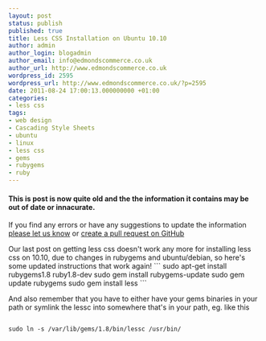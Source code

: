 ```yaml
---
layout: post
status: publish
published: true
title: Less CSS Installation on Ubuntu 10.10
author: admin
author_login: blogadmin
author_email: info@edmondscommerce.co.uk
author_url: http://www.edmondscommerce.co.uk
wordpress_id: 2595
wordpress_url: http://www.edmondscommerce.co.uk/?p=2595
date: 2011-08-24 17:00:13.000000000 +01:00
categories:
- less css
tags:
- web design
- Cascading Style Sheets
- ubuntu
- linux
- less css
- gems
- rubygems
- ruby
---
```

<div class="oldpost"><h4>This is post is now quite old and the the information it contains may be out of date or innacurate.</h4>
<p>
If you find any errors or have any suggestions to update the information <a href="http://edmondscommerce.github.io/contact-us/index.html">please let us know</a>
or <a href="https://github.com/edmondscommerce/edmondscommerce.github.io">create a pull request on GitHub</a>
</p>
</div>
Our last post on getting less css doesn't work any more for installing less css on 10.10, due to changes in rubygems and ubuntu/debian, so here's some updated instructions that work again!
```
sudo apt-get install rubygems1.8 ruby1.8-dev
sudo gem install rubygems-update
sudo gem update rubygems
sudo gem install less
```

And also remember that you have to either have your gems binaries in your path or symlink the lessc into somewhere that's in your path, eg. like this
```

sudo ln -s /var/lib/gems/1.8/bin/lessc /usr/bin/

```
